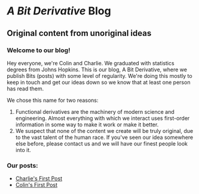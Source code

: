 # *A Bit Derivative* Blog
## Original content from unoriginal ideas
### Welcome to our blog!

Hey everyone, we're Colin and Charlie. We graduated with statistics degrees from Johns Hopkins. This is our blog, A Bit Derivative, where we publish Bits (posts) with some level of regularity. We're doing this mostly to keep in touch and get our ideas down so we know that at least one person has read them.

We chose this name for two reasons:

1. Functional derivatives are the machinery of modern science and engineering. Almost everything with which we interact uses first-order information in some way to make it work or make it better. 
2. We suspect that none of the content we create will be truly original, due to the vast talent of the human race. If you've seen our idea somewhere else before, please contact us and we will have our finest people look into it. 

### Our posts:

* [Charlie's First Post](https://charlie-gulian.github.io/silver-garbanzo/charlie/charlies-first-post)
* [Colin's First Post](https://charlie-gulian.github.io/silver-garbanzo/colin/first-post)
